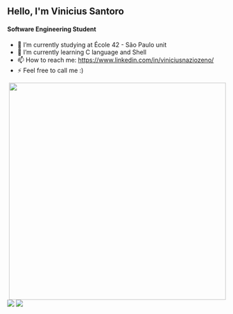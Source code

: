 ## Hello, I'm Vinicius Santoro
#### Software Engineering Student  

- 🔭 I’m currently studying at École 42 - São Paulo unit
- 🌱 I’m currently learning C language and Shell
- 📫 How to reach me: https://www.linkedin.com/in/viniciusnaziozeno/
- ⚡ Feel free to call me :)
<img src="https://ardas-it.com/uploads/images/blogs/giph.gif" min-width="500px" max-width="500px" width="500px" align="right">

<br><br>
<!--
<div style="display: inline_block"><br>
  <img align="center" alt="Rafa-HTML" height="30" width="40" src="https://raw.githubusercontent.com/devicons/devicon/master/icons/html5/html5-original.svg">
  <img align="center" alt="Rafa-CSS" height="30" width="40" src="https://raw.githubusercontent.com/devicons/devicon/master/icons/css3/css3-original.svg">
  <img align="center" alt="Rafa-C" height="30" width="40" src="https://raw.githubusercontent.com/devicons/devicon/master/icons/python/python-original.svg">
  <img align="center" alt="Rafa-Shell" height="30" width="40" src="https://raw.githubusercontent.com/devicons/devicon/master/icons/csharp/csharp-original.svg"> -->

</div>
  
  ##
 
<div> 

  <a href = "mailto:viniciussantoro@outlook.com"><img src="https://img.shields.io/badge/-email-%23333?style=for-the-badge&logo=gmail&logoColor=white" target="_blank"></a>
  <a href="https://www.linkedin.com/in/viniciusnaziozeno/" target="_blank"><img src="https://img.shields.io/badge/-LinkedIn-%230077B5?style=for-the-badge&logo=linkedin&logoColor=white" target="_blank"></a> 
  
<!--<p>
<a href="https://https://github.com/Vinicius-Santoro">
<img align="center" src="https://github-readme-stats.vercel.app/api/top-langs/?username=Vinicius-Santoro&&langs_count=3&theme=tokyonight&hide_langs_below=1" />
</a>

<a href="https://https://github.com/Vinicius-Santoro">
<img align="center" src="https://github-readme-stats.vercel.app/api?username=Vinicius-Santoro&show_icons=true&theme=tokyonight&line_height=27" alt="Shubhamdeep's github stats"/>
</a>
</p> -->
